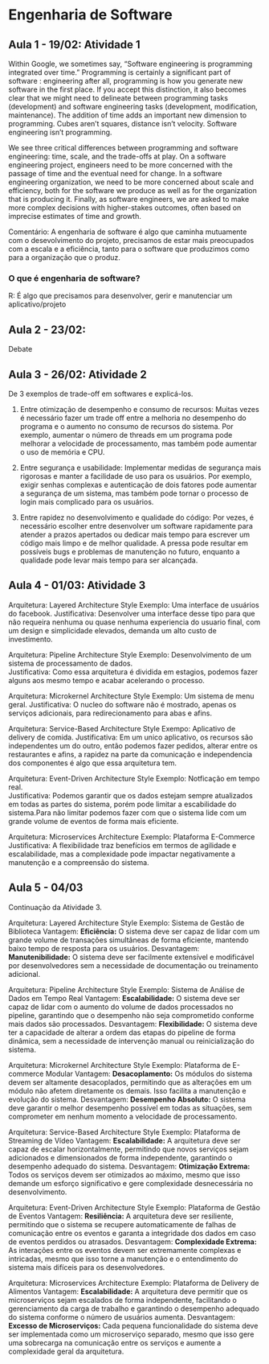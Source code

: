 # Engenharia de Software<br>

## Aula 1 - 19/02: Atividade 1
Within Google, we sometimes say, “Software engineering is programming integrated over time.” Programming is certainly a significant part of software : engineering after all, programming is how you generate new software in the first place. If you accept this distinction, it also becomes clear that we might need to delineate between programming tasks (development) and software engineering tasks (development, modification, maintenance). The addition of time adds an important new dimension to programming. Cubes aren’t squares, distance isn’t velocity. Software engineering isn’t programming.

We see three critical differences between programming and software engineering: time, scale, and the trade-offs at play. On a software engineering project, engineers need to be more concerned with the passage of time and the eventual need for change. In a software engineering organization, we need to be more concerned about scale and efficiency, both for the software we produce as well as for the organization that is producing it. Finally, as software engineers, we are asked to make more complex decisions with higher-stakes outcomes, often based on imprecise estimates of time and growth.

Comentário: A engenharia de software é algo que caminha mutuamente com o desevolvimento do projeto, precisamos de estar mais preocupados com a escala e a eficiência, tanto para o software que produzimos como para a organização que o produz.

### O que é engenharia de software?
R: É algo que precisamos para desenvolver, gerir e manutenciar um aplicativo/projeto <br>

## Aula 2 - 23/02:

Debate

## Aula 3 - 26/02: Atividade 2

De 3 exemplos de trade-off em softwares e explicá-los.

1. Entre otimização de desempenho e consumo de recursos: Muitas vezes é necessário fazer um trade off entre a melhoria no desempenho do programa e o aumento no consumo de recursos do sistema. Por exemplo, aumentar o número de threads em um programa pode melhorar a velocidade de processamento, mas também pode aumentar o uso de memória e CPU.

2. Entre segurança e usabilidade: Implementar medidas de segurança mais rigorosas e manter a facilidade de uso para os usuários. Por exemplo, exigir senhas complexas e autenticação de dois fatores pode aumentar a segurança de um sistema, mas também pode tornar o processo de login mais complicado para os usuários.

3. Entre rapidez no desenvolvimento e qualidade do código: Por vezes, é necessário escolher entre desenvolver um software rapidamente para atender a prazos apertados ou dedicar mais tempo para escrever um código mais limpo e de melhor qualidade. A pressa pode resultar em possíveis bugs e problemas de manutenção no futuro, enquanto a qualidade pode levar mais tempo para ser alcançada.

## Aula 4 - 01/03: Atividade 3

Arquitetura: Layered Architecture Style
Exemplo: Uma interface de usuários do facebook.
Justificativa: Desenvolver uma interface desse tipo para que não requeira nenhuma ou quase nenhuma experiencia do usuario final, com um design e simplicidade elevados, demanda um alto custo de investimento.

Arquitetura: Pipeline Architecture Style
Exemplo: Desenvolvimento de um sistema de processamento de dados.  
Justificativa: Como essa arquitetura é dividida em estagios, podemos fazer alguns aos mesmo tempo e acabar acelerando o processo.

Arquitetura: Microkernel Architecture Style
Exemplo: Um sistema de menu geral.
Justificativa: O nucleo do software não é mostrado, apenas os serviços adicionais, para redirecionamento para abas e afins.

Arquitetura: Service-Based Architecture Style
Exempo: Aplicativo de delivery de comida.
Justificativa: Em um unico aplicativo, os recursos são independentes um do outro, então podemos fazer pedidos, alterar entre os restaurantes e afins, a rapidez na parte da comunicação e independencia dos componentes é algo que essa arquitetura tem.

Arquitetura: Event-Driven Architecture Style
Exemplo: Notficação em tempo real.  
Justificativa: Podemos garantir que os dados estejam sempre atualizados em todas as partes do sistema, porém pode limitar a escabilidade do sistema.Para não limitar podemos fazer com que o sistema lide com um grande volume de eventos de forma mais eficiente.

Arquitetura: Microservices Architecture
Exemplo: Plataforma E-Commerce
Justificativa: A flexibilidade traz benefícios em termos de agilidade e escalabilidade, mas a complexidade pode impactar negativamente a manutenção e a compreensão do sistema.

## Aula 5 - 04/03

Continuação da Atividade 3.

Arquitetura: Layered Architecture Style
Exemplo: Sistema de Gestão de Biblioteca
Vantagem: **Eficiência:** O sistema deve ser capaz de lidar com um grande volume de transações simultâneas de forma eficiente, mantendo baixo tempo de resposta para os usuários.
Desvantagem: **Manutenibilidade:** O sistema deve ser facilmente extensível e modificável por desenvolvedores sem a necessidade de documentação ou treinamento adicional.

Arquitetura: Pipeline Architecture Style
Exemplo: Sistema de Análise de Dados em Tempo Real
Vantagem: **Escalabilidade:** O sistema deve ser capaz de lidar com o aumento do volume de dados processados no pipeline, garantindo que o desempenho não seja comprometido conforme mais dados são processados.
Desvantagem: **Flexibilidade:** O sistema deve ter a capacidade de alterar a ordem das etapas do pipeline de forma dinâmica, sem a necessidade de intervenção manual ou reinicialização do sistema.

Arquitetura: Microkernel Architecture Style
Exemplo: Plataforma de E-commerce Modular
Vantagem: **Desacoplamento:** Os módulos do sistema devem ser altamente desacoplados, permitindo que as alterações em um módulo não afetem diretamente os demais. Isso facilita a manutenção e evolução do sistema.
Desvantagem: **Desempenho Absoluto:** O sistema deve garantir o melhor desempenho possível em todas as situações, sem comprometer em nenhum momento a velocidade de processamento.

Arquitetura: Service-Based Architecture Style
Exemplo: Plataforma de Streaming de Vídeo
Vantagem: **Escalabilidade:** A arquitetura deve ser capaz de escalar horizontalmente, permitindo que novos serviços sejam adicionados e dimensionados de forma independente, garantindo o desempenho adequado do sistema.
Desvantagem: **Otimização Extrema:** Todos os serviços devem ser otimizados ao máximo, mesmo que isso demande um esforço significativo e gere complexidade desnecessária no desenvolvimento.

Arquitetura: Event-Driven Architecture Style
Exemplo: Plataforma de Gestão de Eventos
Vantagem: **Resiliência:** A arquitetura deve ser resiliente, permitindo que o sistema se recupere automaticamente de falhas de comunicação entre os eventos e garanta a integridade dos dados em caso de eventos perdidos ou atrasados.
Desvantagem: **Complexidade Extrema:** As interações entre os eventos devem ser extremamente complexas e intricadas, mesmo que isso torne a manutenção e o entendimento do sistema mais difíceis para os desenvolvedores.

Arquitetura: Microservices Architecture
Exemplo: Plataforma de Delivery de Alimentos
Vantagem: **Escalabilidade:** A arquitetura deve permitir que os microserviços sejam escalados de forma independente, facilitando o gerenciamento da carga de trabalho e garantindo o desempenho adequado do sistema conforme o número de usuários aumenta.
Desvantagem: **Excesso de Microserviços:** Cada pequena funcionalidade do sistema deve ser implementada como um microserviço separado, mesmo que isso gere uma sobrecarga na comunicação entre os serviços e aumente a complexidade geral da arquitetura.







